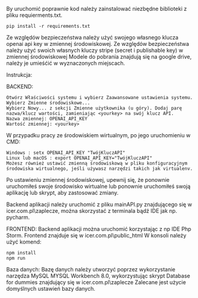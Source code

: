 By uruchomić poprawnie kod należy zainstalować niezbędne biblioteki z pliku requierments.txt.
    
    pip install -r requirements.txt

Ze względów bezpieczeństwa należy użyć swojego własnego klucza openai api key w zmiennej środowiskowej. 
Ze względów bezpieczeństwa należy użyć swoich własnych kluczy stripe (secret i publishable key) w zmiennej środowiskowej
Modele do pobrania znajdują się na google drive, należy je umieśćić w wyznaczonych miejscach.

Instrukcja:

BACKEND:

    Otwórz Właściwości systemu i wybierz Zaawansowane ustawienia systemu.
    Wybierz Zmienne środowiskowe...
    Wybierz Nowy... z sekcji Zmienne użytkownika (u góry). Dodaj parę nazwa/klucz wartości, zamieniając <yourkey> na swój klucz API.
    Nazwa zmiennej: OPENAI_API_KEY
    Wartość zmiennej: <yourkey> 

W przypadku pracy ze środowiskiem wirtualnym, po jego uruchomieniu w CMD:

    Windows : setx OPENAI_API_KEY "TwójKluczAPI"
    Linux lub macOS : export OPENAI_API_KEY="TwójKluczAPI"
    Możesz również ustawić zmienną środowiskową w pliku konfiguracyjnym środowiska wirtualnego, jeśli używasz narzędzi takich jak virtualenv.

Po ustawieniu zmiennej środowiskowej, upewnij się, że ponownie uruchomiłeś swoje środowisko wirtualne lub ponownie uruchomiłeś swoją aplikację lub skrypt, aby zastosować zmiany.

Backend aplikacji należy uruchomić z pliku mainAPI.py znajdującego się w icer.com.pl\zaplecze, można skorzystać z terminala bądź IDE jak np. pycharm.

FRONTEND:
Backend aplikacji można uruchomić korzystając z np IDE Php Storm.
Frontend znajduje się w icer.com.pl\public_html
W konsoli należy użyć komend:

    npm install
    npm run

Baza danych:
Bazę danych należy utworzyć poprzez wykorzystanie narzędza MySQL MYSQL Workbench 8.0, wykorzystując skrypt Database for dummies 
znajdujący się w icer.com.pl\zaplecze 
Zalecane jest użycie domyślnych ustawień bazy danych.
